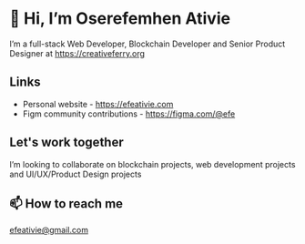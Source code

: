 # 👋 Hi, I’m Oserefemhen Ativie
I’m a full-stack Web Developer, Blockchain Developer and Senior Product Designer
at https://creativeferry.org

## Links
  - Personal website - https://efeativie.com
  - Figm community contributions - https://figma.com/@efe

## Let's work together
I’m looking to collaborate on blockchain projects, web development projects and UI/UX/Product Design projects

## 📫 How to reach me 
efeativie@gmail.com

<!---
iamefe/iamefe is a ✨ special ✨ repository because its `README.md` (this file) appears on your GitHub profile.
You can click the Preview link to take a look at your changes.
--->
